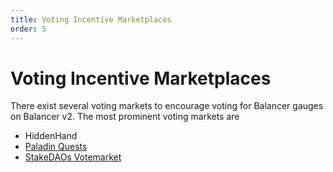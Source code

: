 ```yaml
---
title: Voting Incentive Marketplaces
order: 5
---
```


# Voting Incentive Marketplaces
There exist several voting markets to encourage voting for Balancer gauges on Balancer v2. The most prominent voting markets are

- HiddenHand
- [Paladin Quests](https://quest.paladin.vote/#/bal)
- [StakeDAOs Votemarket](https://votemarket.stakedao.org/?market=bal&solution=All)
